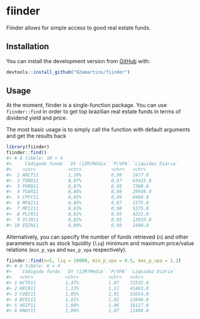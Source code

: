 
<!-- README.md is generated from README.Rmd. Please edit that file -->

# fiinder

<!-- badges: start -->
<!-- badges: end -->

Fiinder allows for simple access to good real estate funds.

## Installation

You can install the development version from
[GitHub](https://github.com/) with:

``` r
devtools::install_github("92amartins/fiinder")
```

## Usage

At the moment, fiinder is a single-function package. You can use
`fiinder::find` in order to get top brazilian real estate funds in terms
of dividend yield and price.

The most basic usage is to simply call the function with default
arguments and get the results back

``` r
library(fiinder)
fiinder::find()
#> # A tibble: 10 × 4
#>    `Códigodo fundo` `DY (12M)Média` `P/VPA` `Liquidez Diária`
#>    <chr>            <chr>           <chr>   <chr>            
#>  1 ARCT11           1,38%           0,99    2477.0           
#>  2 TORD11           0,97%           0,97    63425.0          
#>  3 PORD11           0,87%           0,95    7308.0           
#>  4 TGAR11           0,86%           0,98    29938.0          
#>  5 CPFF11           0,85%           0,99    9468.0           
#>  6 MFAI11           0,85%           0,87    1575.0           
#>  7 MFII11           0,83%           0,98    5275.0           
#>  8 PLCR11           0,82%           0,95    4321.0           
#>  9 VCJR11           0,82%           0,95    13933.0          
#> 10 EQIN11           0,80%           0,99    2498.0
```

Alternatively, you can specify the number of funds retrieved (`n`) and
other parameters such as stock liquidity (`liq`) minimum and maximum
price/value relations (`min_p_vpa` and `max_p_vpa` respectively).

``` r
fiinder::find(n=5, liq = 10000, min_p_vpa = 0.5, max_p_vpa = 1.2)
#> # A tibble: 6 × 4
#>   `Códigodo fundo` `DY (12M)Média` `P/VPA` `Liquidez Diária`
#>   <chr>            <chr>           <chr>   <chr>            
#> 1 HCTR11           1,47%           1,07    72535.0          
#> 2 RECR11           1,13%           1,11    41463.0          
#> 3 CVBI11           1,05%           1,01    31654.0          
#> 4 BCRI11           1,01%           1,02    12846.0          
#> 5 VGIP11           1,00%           1,06    18117.0          
#> 6 KNHY11           1,00%           1,07    11466.0
```
